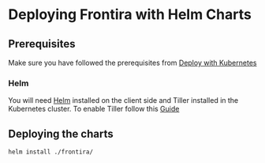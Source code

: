 # Deploying Frontira with Helm Charts

## Prerequisites

Make sure you have followed the prerequisites from [Deploy with Kubernetes](../)

### Helm
You will need [Helm](https://helm.sh/) installed on the client side and Tiller installed in the Kubernetes cluster. To enable Tiller follow this [Guide](https://docs.helm.sh/using_helm/#initialize-helm-and-install-tiller)

## Deploying the charts
```bash
helm install ./frontira/
```